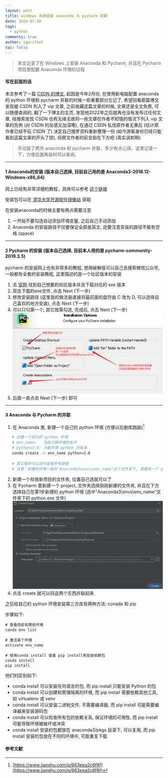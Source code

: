 ```yaml
---
layout: post
title: windows 系统安装 anaconda 与 pycharm 并联
date: 2024-07-30
tags:
  - python
comments: true
author: sgarifool
toc: false
---
```


> 本文记录了在 Windows 上安装 Anaconda 和 Pycharm, 并且在 Pycharm 项目里配置 Anaconda 环境的过程

<!-- more -->

#### 写在前面的话

本文参考了一篇 [CSDN 的博文](https://blog.csdn.net/m0_51210142/article/details/119118246), 起因是今年2月份, 在使用新电脑配置 anaconda 的 python 环境和 pycharm 并联的时候一些重要部分忘记了, 希望回看那篇博文发现被 CSDN 列入了 vip 文章, 之前收藏这篇文章的时候, 文章还是全文免费, 可以随便查阅的, 翻了一下博主的主页, 发现他2022年之后就再也没有发布过任何文章, 经搜索发现 CSDN 也有无缘无故将一些文章在作者不知情的情况下列入 vip 文章的先例 (对 CSDN 的反感又加深嘞), 在通过 CSDN 私信原作者无果后 (估计原作者已经不玩 CSDN 了) 决定自己搜罗资料重新整理一份 (如今游客身份已经只能看到这篇文章的开头了捏), 将原文作者的前言贴在下方吧 (真实讽刺啊)

> 手动装了两次 anaconda 和 pycharm 并联，多少有点心得，这里记录一下，方便后面再装时可以查阅。

---

#### 1 Anaconda的安装 (版本自己选择, 目前自己用的是 Anaconda3-2018.12-Windows-x86_64)

网上已经有非常详细的教程，具体可以参考 [这个链接](https://zhuanlan.zhihu.com/p/358641541)

安装包可以在 [清华大学开源软件镜像站](https://mirrors.tuna.tsinghua.edu.cn/anaconda/archive) 获取

在安装anaconda的时候主要有两点需要注意

1. 一开始不要勾选自动添加环境变量, 之后自己手动添加
2. Anaconda 的安装路径不仅要保证全部是英文, 还要注意安装的路径不能有空格 (space)

---

#### 2 Pycharm 的安装 (版本自己选择, 目前本人用的是 pycharm-community-2019.3.5)

pycharm 的安装网上也有非常多的教程, 想用破解版可以自己去搜索微信公众号, 一般都有全套的安装教程, 这里描述的是一个社区版本的安装

1. 去 [官网](https://www.jetbrains.com/pycharm/download/other.html) 找到自己想要的社区版本并且下载对应的 exe 版本
2. 双击下载的exe文件, 点击 Next (下一步)
3. 修改安装路径 (这里我的做法是直接将最前面的盘符由 C 改为 D, 可以选择自己喜欢的地方安装), 点击 Next (下一步)
4. 可以只勾第一个, 其它按需勾选, 完成后, 点击 Next (下一步)
   ![](../assets/img-2024-07-30-connect_anaconda_and_pycharm.png)
5. 后面一直点击 Next (下一步) 即可

---

#### 3 Anaconda 与 Pycharm 的并联

1. 在 Anaconda 里, 新建一个自己的 python 环境 (方便以后删库跑路)[^1]
```bash
   # 创建一个自己的 python 环境
   # env_name:   为自己新环境的名字
   # python=3.6: 为新环境 python 的版本
   conda create -n env_name python=3.6
   
   # 其它操作可以自行查看参考链接
   # 注意：新建的环境一般在"Anaconda3\envs\env_name"这个文件夹下, 里面有一个 python.exe 文件
```
2. 新建一个存放新项目的文件夹, 位置自己选就可以了
3. 在 Pycharm 里新建一个 project, 文件夹选择刚刚新建的文件夹, 并且在下方选择自己在第1步新建的 python 环境 (选中"Anaconda3\envs\env_name"文件夹下的 python.exe 文件)   ![](../assets/img-2024-07-30-connect_anaconda_and_pycharm-2.png)
4. 点击 create 就可以将这两个东西并联起来

之后给自己的 python 环境安装第三方库有两种方法: conada 和 pip

步骤如下: 

```shell
# 查看目前有哪些环境
conda env list

# 激活某个环境
activate env_name

# 使用conda install 或者 pip install来安装依赖包
conda install
pip install
```

他们的区别如下: 

- conda install 可以安装任何语言的包, 而 pip install 只能安装 Python 的包
- conda install 可以创建和管理隔离的环境, 而 pip install 需要依赖其他工具, 如 virtualenv 或 venv
- conda install 可以安装二进制文件, 不需要编译器, 而 pip install 可能需要编译器来安装源码包
- conda install 可以检查所有包的依赖关系, 保证环境的可用性, 而 pip install 可能导致环境被破坏或冲突
- conda install 安装的包都放在 anaconda3/pkgs 目录下, 可以复用, 而 pip install 安装的包放在不同的环境中, 可能重复下载

#### 参考文献

[^1]: [https://www.jianshu.com/p/663eea2c6f8f](https://www.jianshu.com/p/663eea2c6f8f)

